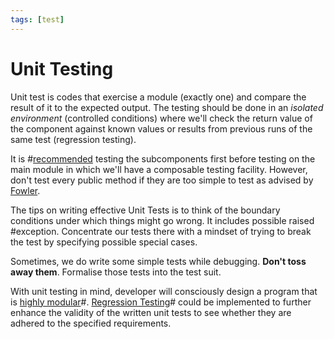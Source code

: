 ```yaml
---
tags: [test]
---
```


# Unit Testing

Unit test is codes that exercise a module (exactly one) and compare the result
of it to the expected output. The testing should be done in an *isolated
environment* (controlled conditions) where we'll check the return value of the
component against known values or results from previous runs of the same test
(regression testing).

It is #[recommended](202206201159.md) testing the subcomponents first before
testing on the main module in which we'll have a composable testing facility.
However, don't test every public method if they are too simple to test as
advised by [Fowler](lit/@Fowler1999.md).

The tips on writing effective Unit Tests is to think of the boundary conditions
under which things might go wrong. It includes possible raised #exception.
Concentrate our tests there with a mindset of trying to break the test by
specifying possible special cases.

Sometimes, we do write some simple tests while debugging. **Don't toss away
them**. Formalise those tests into the test suit.

With unit testing in mind, developer will consciously design a program that is
[highly modular](202202041514.md)#. [Regression Testing](202206201335.md)# could
be implemented to further enhance the validity of the written unit tests to see
whether they are adhered to the specified requirements.
